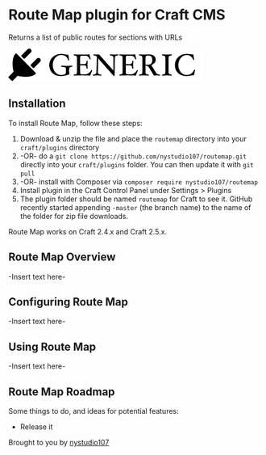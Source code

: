 # Route Map plugin for Craft CMS

Returns a list of public routes for sections with URLs

![Screenshot](resources/screenshots/plugin_logo.png)

## Installation

To install Route Map, follow these steps:

1. Download & unzip the file and place the `routemap` directory into your `craft/plugins` directory
2.  -OR- do a `git clone https://github.com/nystudio107/routemap.git` directly into your `craft/plugins` folder.  You can then update it with `git pull`
3.  -OR- install with Composer via `composer require nystudio107/routemap`
4. Install plugin in the Craft Control Panel under Settings > Plugins
5. The plugin folder should be named `routemap` for Craft to see it.  GitHub recently started appending `-master` (the branch name) to the name of the folder for zip file downloads.

Route Map works on Craft 2.4.x and Craft 2.5.x.

## Route Map Overview

-Insert text here-

## Configuring Route Map

-Insert text here-

## Using Route Map

-Insert text here-

## Route Map Roadmap

Some things to do, and ideas for potential features:

* Release it

Brought to you by [nystudio107](https://nystudio107.com)
